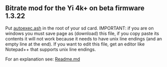 ## Bitrate mod for the Yi 4k+ on beta firmware 1.3.22

Put [autoexec.ash](https://github.com/irungentoo/Xiaomi_Yi_4k_Camera/raw/master/4k+/bitrate/1.3.22_beta/autoexec.ash) in the root of your sd card. IMPORTANT: if you are on windows you must save page as (download) this file, if you copy paste its contents it will not work because it needs to have unix line endings (and an empty line at the end). If you want to edit this file, get an editor like Notepad++ that supports unix line endings.

For an explanation see: [Readme.md](../Readme.md)
